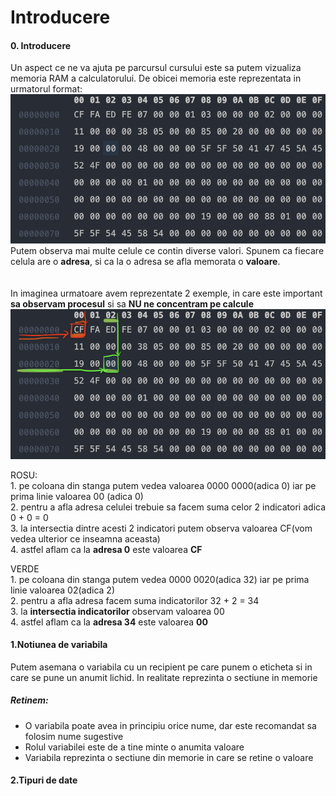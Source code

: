 
# Introducere

#### 0. Introducere

Un aspect ce ne va ajuta pe parcursul cursului este sa putem vizualiza memoria RAM a calculatorului. De obicei memoria este reprezentata in urmatorul format:
<br/>
![enter image description here](https://raw.githubusercontent.com/cezarmocanu/Meditatii/main/Images/memoryScreenshot.png)<br/>
Putem observa mai multe celule ce contin diverse valori. Spunem ca fiecare celula are o **adresa**, si ca la o adresa se afla memorata o **valoare**.
<br/>
<br/>
<br/>
In imaginea urmatoare avem reprezentate 2 exemple, in care este important **sa observam procesul** si sa **NU ne concentram pe calcule**
![enter image description here](https://github.com/cezarmocanu/Meditatii/blob/main/Images/memoryScreenshotAddress.png?raw=true)<br/>


ROSU:<br/>
	1. pe coloana din stanga putem vedea valoarea 0000 0000(adica 0) iar pe prima linie valoarea 00 (adica 0)<br/>
	2. pentru a afla adresa celulei trebuie sa facem suma celor 2 indicatori adica 0 + 0 = 0<br/>
	3. la intersectia dintre acesti 2 indicatori putem observa valoarea CF(vom vedea ulterior ce inseamna aceasta)<br/>
	4. astfel aflam ca la **adresa 0** este valoarea **CF**<br/>

VERDE<br/>
	1. pe coloana din stanga putem vedea 0000 0020(adica 32) iar pe prima linie valoarea 02(adica 2) <br/>
	2. pentru a afla adresa facem suma indicatorilor 32 + 2 = 34 <br/>
	3. la **intersectia indicatorilor** observam valoarea 00 <br/>
	4. astfel aflam ca la **adresa 34** este valoarea **00** <br/>

#### 1.Notiunea de variabila

Putem asemana o variabila cu un recipient pe care punem o eticheta si in care se pune un anumit lichid. In realitate reprezinta o sectiune in memorie 

##### Retinem:

- O variabila poate avea in principiu orice nume, dar este recomandat sa folosim nume sugestive
- Rolul variabilei este de a tine minte o anumita valoare
- Variabila reprezinta o sectiune din memorie in care se retine o valoare
#### 2.Tipuri de date


